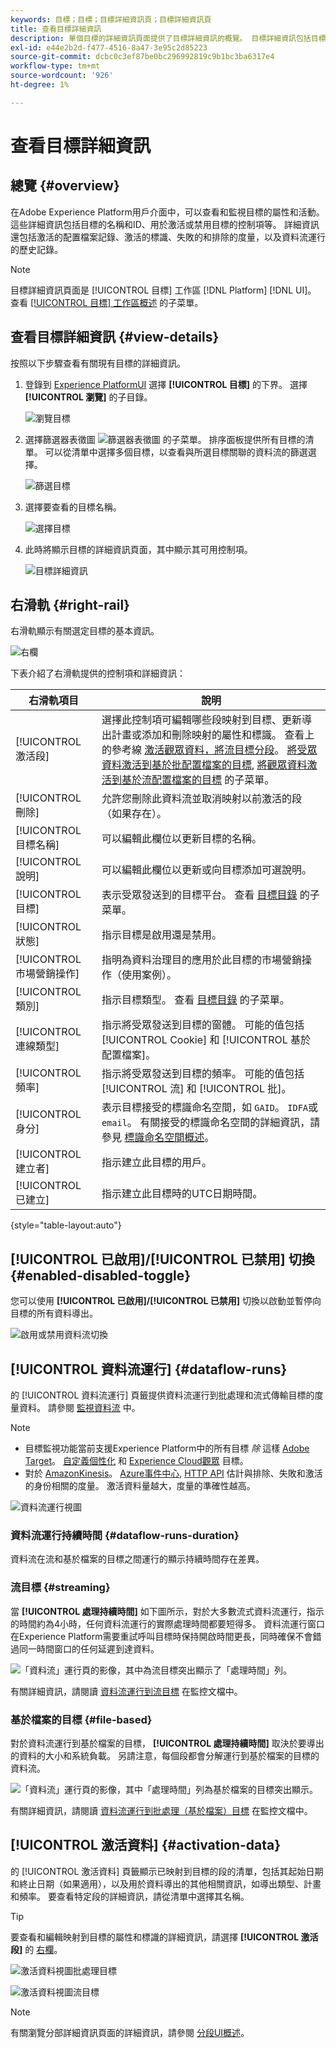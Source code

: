 ```yaml
---
keywords: 目標；目標；目標詳細資訊頁；目標詳細資訊頁
title: 查看目標詳細資訊
description: 單個目標的詳細資訊頁面提供了目標詳細資訊的概覽。 目標詳細資訊包括目標名稱、ID、映射到目標的段，以及用於編輯激活和啟用和禁用資料流的控制項。
exl-id: e44e2b2d-f477-4516-8a47-3e95c2d85223
source-git-commit: dcbc0c3ef87be0bc296992819c9b1bc3ba6317e4
workflow-type: tm+mt
source-wordcount: '926'
ht-degree: 1%

---
```


# 查看目標詳細資訊

## 總覽 {#overview}

在Adobe Experience Platform用戶介面中，可以查看和監視目標的屬性和活動。 這些詳細資訊包括目標的名稱和ID、用於激活或禁用目標的控制項等。 詳細資訊還包括激活的配置檔案記錄、激活的標識、失敗的和排除的度量，以及資料流運行的歷史記錄。

>[!NOTE]
>
>目標詳細資訊頁面是 [!UICONTROL 目標] 工作區 [!DNL Platform] [!DNL UI]。 查看 [[!UICONTROL 目標] 工作區概述](./destinations-workspace.md) 的子菜單。

## 查看目標詳細資訊 {#view-details}

按照以下步驟查看有關現有目標的詳細資訊。

1. 登錄到 [Experience PlatformUI](https://platform.adobe.com/) 選擇 **[!UICONTROL 目標]** 的下界。 選擇 **[!UICONTROL 瀏覽]** 的子目錄。

   ![瀏覽目標](../assets/ui/details-page/browse-destinations.png)

1. 選擇篩選器表徵圖 ![篩選器表徵圖](../assets/ui/details-page/filter.png) 的子菜單。 排序面板提供所有目標的清單。 可以從清單中選擇多個目標，以查看與所選目標關聯的資料流的篩選選擇。

   ![篩選目標](../assets/ui/details-page/filter-destinations.png)

1. 選擇要查看的目標名稱。

   ![選擇目標](../assets/ui/details-page/destination-select.png)

1. 此時將顯示目標的詳細資訊頁面，其中顯示其可用控制項。

   ![目標詳細資訊](../assets/ui/details-page/destination-details.png)

## 右滑軌 {#right-rail}

右滑軌顯示有關選定目標的基本資訊。

![右欄](../assets/ui/details-page/right-sidebar.png)

下表介紹了右滑軌提供的控制項和詳細資訊：

| 右滑軌項目 | 說明 |
| --- | --- |
| [!UICONTROL 激活段] | 選擇此控制項可編輯哪些段映射到目標、更新導出計畫或添加和刪除映射的屬性和標識。 查看上的參考線 [激活觀眾資料，將流目標分段](./activate-segment-streaming-destinations.md)。 [將受眾資料激活到基於批配置檔案的目標](./activate-batch-profile-destinations.md), [將觀眾資料激活到基於流配置檔案的目標](./activate-streaming-profile-destinations.md) 的子菜單。 |
| [!UICONTROL 刪除] | 允許您刪除此資料流並取消映射以前激活的段（如果存在）。 |
| [!UICONTROL 目標名稱] | 可以編輯此欄位以更新目標的名稱。 |
| [!UICONTROL 說明] | 可以編輯此欄位以更新或向目標添加可選說明。 |
| [!UICONTROL 目標] | 表示受眾發送到的目標平台。 查看 [目標目錄](../catalog/overview.md) 的子菜單。 |
| [!UICONTROL 狀態] | 指示目標是啟用還是禁用。 |
| [!UICONTROL 市場營銷操作] | 指明為資料治理目的應用於此目標的市場營銷操作（使用案例）。 |
| [!UICONTROL 類別] | 指示目標類型。 查看 [目標目錄](../catalog/overview.md) 的子菜單。 |
| [!UICONTROL 連線類型] | 指示將受眾發送到目標的窗體。 可能的值包括 [!UICONTROL Cookie] 和 [!UICONTROL 基於配置檔案]。 |
| [!UICONTROL 頻率] | 指示將受眾發送到目標的頻率。 可能的值包括 [!UICONTROL 流] 和 [!UICONTROL 批]。 |
| [!UICONTROL 身分] | 表示目標接受的標識命名空間，如 `GAID`。 `IDFA`或 `email`。 有關接受的標識命名空間的詳細資訊，請參見 [標識命名空間概述](../../identity-service/namespaces.md)。 |
| [!UICONTROL 建立者] | 指示建立此目標的用戶。 |
| [!UICONTROL 已建立] | 指示建立此目標時的UTC日期時間。 |

{style="table-layout:auto"}

## [!UICONTROL 已啟用]/[!UICONTROL 已禁用] 切換 {#enabled-disabled-toggle}

您可以使用 **[!UICONTROL 已啟用]/[!UICONTROL 已禁用]** 切換以啟動並暫停向目標的所有資料導出。

![啟用或禁用資料流切換](../assets/ui/details-page/enable-disable.png)

## [!UICONTROL 資料流運行] {#dataflow-runs}

的 [!UICONTROL 資料流運行] 頁籤提供資料流運行到批處理和流式傳輸目標的度量資料。 請參閱 [監視資料流](monitor-dataflows.md) 中。

>[!NOTE]
>
>* 目標監視功能當前支援Experience Platform中的所有目標 *除* 這樣 [Adobe Target](/help/destinations/catalog/personalization/adobe-target-connection.md)。 [自定義個性化](/help/destinations/catalog/personalization/custom-personalization.md) 和 [Experience Cloud觀眾](/help/destinations/catalog/adobe/experience-cloud-audiences.md) 目標。
>* 對於 [AmazonKinesis](/help/destinations/catalog/cloud-storage/amazon-kinesis.md)。 [Azure事件中心](/help/destinations/catalog/cloud-storage/azure-event-hubs.md), [HTTP API](/help/destinations/catalog/streaming/http-destination.md) 估計與排除、失敗和激活的身份相關的度量。 激活資料量越大，度量的準確性越高。


![資料流運行視圖](../assets/ui/details-page/dataflow-runs.png)

### 資料流運行持續時間 {#dataflow-runs-duration}

資料流在流和基於檔案的目標之間運行的顯示持續時間存在差異。

### 流目標 {#streaming}

當 **[!UICONTROL 處理持續時間]** 如下圖所示，對於大多數流式資料流運行，指示的時間約為4小時，任何資料流運行的實際處理時間都要短得多。 資料流運行窗口在Experience Platform需要重試呼叫目標時保持開啟時間更長，同時確保不會錯過同一時間窗口的任何延遲到達資料。

![「資料流」運行頁的影像，其中為流目標突出顯示了「處理時間」列。](/help/destinations/assets/ui/details-page/processing-time-dataflow-run-streaming.png)

有關詳細資訊，請閱讀 [資料流運行到流目標](/help/dataflows/ui/monitor-destinations.md#dataflow-runs-for-streaming-destinations) 在監控文檔中。

### 基於檔案的目標 {#file-based}

對於資料流運行到基於檔案的目標， **[!UICONTROL 處理持續時間]** 取決於要導出的資料的大小和系統負載。 另請注意，每個段都會分解運行到基於檔案的目標的資料流。

![「資料流」運行頁的影像，其中「處理時間」列為基於檔案的目標突出顯示。](/help/destinations/assets/ui/details-page/processing-time-dataflow-run-file-based.png)

有關詳細資訊，請閱讀 [資料流運行到批處理（基於檔案）目標](/help/dataflows/ui/monitor-destinations.md#dataflow-runs-for-batch-destinations) 在監控文檔中。

## [!UICONTROL 激活資料] {#activation-data}

的 [!UICONTROL 激活資料] 頁籤顯示已映射到目標的段的清單，包括其起始日期和終止日期（如果適用），以及用於資料導出的其他相關資訊，如導出類型、計畫和頻率。 要查看特定段的詳細資訊，請從清單中選擇其名稱。

>[!TIP]
>
>要查看和編輯映射到目標的屬性和標識的詳細資訊，請選擇 **[!UICONTROL 激活段]** 的 [右欄](#right-rail)。

![激活資料視圖批處理目標](../assets/ui/details-page/activation-data-batch.png)

![激活資料視圖流目標](../assets/ui/details-page/activation-data-streaming.png)

>[!NOTE]
>
>有關瀏覽分部詳細資訊頁面的詳細資訊，請參閱 [分段UI概述](../../segmentation/ui/overview.md#segment-details)。
